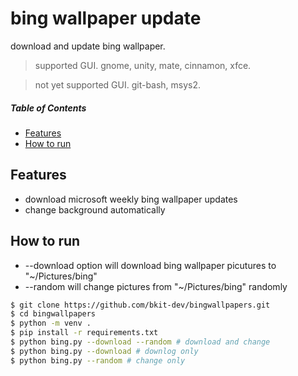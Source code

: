 <h1>bing wallpaper update</h1>

download and update bing wallpaper.<br/>

> supported GUI. gnome, unity, mate, cinnamon, xfce.

> not yet supported GUI. git-bash, msys2.

<h5>Table of Contents</h5>

- [Features](#features)
- [How to run](#how-to-run)

## Features

* download microsoft weekly bing wallpaper updates
* change background automatically

## How to run

* --download option will download bing wallpaper picutures to "~/Pictures/bing"
* --random will change pictures from "~/Pictures/bing" randomly

```bash
$ git clone https://github.com/bkit-dev/bingwallpapers.git
$ cd bingwallpapers
$ python -m venv .
$ pip install -r requirements.txt
$ python bing.py --download --random # download and change
$ python bing.py --download # downlog only
$ python bing.py --random # change only
```